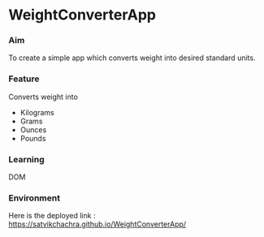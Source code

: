 # WeightConverterApp

### Aim
To create a simple app which converts weight into desired standard units.

### Feature
Converts weight into 
* Kilograms
* Grams
* Ounces
* Pounds

### Learning
DOM

### Environment
Here is the deployed link : https://satvikchachra.github.io/WeightConverterApp/
